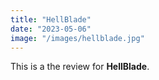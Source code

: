 ```yaml
---
title: "HellBlade"
date: "2023-05-06"
image: "/images/hellblade.jpg"
---
```


This is a the review for __HellBlade__.
